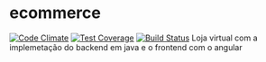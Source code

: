 # ecommerce
[![Code Climate](https://codeclimate.com/github/AureoJr/ecommerce/badges/gpa.svg)](https://codeclimate.com/github/AureoJr/ecommerce)
[![Test Coverage](https://codeclimate.com/github/AureoJr/ecommerce/badges/coverage.svg)](https://codeclimate.com/github/AureoJr/ecommerce/coverage)
[![Build Status](https://travis-ci.org/AureoJr/ecommerce.svg?branch=master)](https://travis-ci.org/AureoJr/ecommerce)
Loja virtual com a implemetação do backend em java e o frontend com o angular
